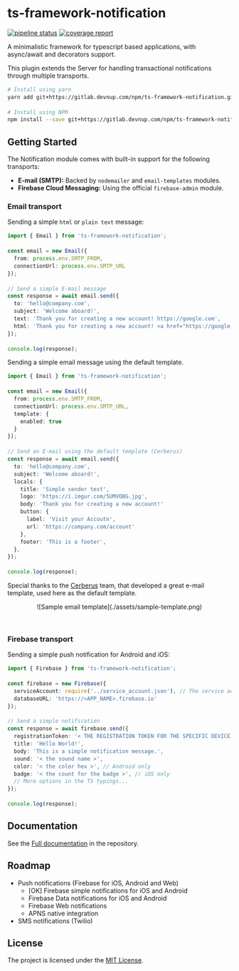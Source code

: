 ts-framework-notification
=========================

[![pipeline status](https://gitlab.devnup.com/npm/ts-framework-notification/badges/master/pipeline.svg)](https://gitlab.devnup.com/npm/ts-framework-notification/commits/master)
[![coverage report](https://gitlab.devnup.com/npm/ts-framework-notification/badges/master/coverage.svg)](https://gitlab.devnup.com/npm/ts-framework-notification/commits/master)

A minimalistic framework for typescript based applications, with async/await and decorators support.

This plugin extends the Server for handling transactional notifications through multiple transports. 


```bash
# Install using yarn
yarn add git+https://gitlab.devnup.com/npm/ts-framework-notification.git#master

# Install using NPM
npm install --save git+https://gitlab.devnup.com/npm/ts-framework-notification.git#master
```

## Getting Started

The Notification module comes with built-in support for the following transports:

- **E-mail (SMTP):** Backed by `nodemailer` and `email-templates` modules.
- **Firebase Cloud Messaging:** Using the official `firebase-admin` module.

### Email transport

Sending a simple `html` or `plain text` message:

```typescript
import { Email } from 'ts-framework-notification';

const email = new Email({
  from: process.env.SMTP_FROM,
  connectionUrl: process.env.SMTP_URL
});

// Send a simple E-mail message
const response = await email.send({
  to: 'hello@company.com',
  subject: 'Welcome aboard!',
  text: 'Thank you for creating a new account! https://google.com',
  html: 'Thank you for creating a new account! <a href="https://google.com>Click here to login</a>'
});

console.log(response);
```

Sending a simple email message using the default template. 

```typescript
import { Email } from 'ts-framework-notification';

const email = new Email({
  from: process.env.SMTP_FROM,
  connectionUrl: process.env.SMTP_URL,
  template: {
    enabled: true
  }
});

// Send an E-mail using the default template (Cerberus)
const response = await email.send({
  to: 'hello@company.com',
  subject: 'Welcome aboard!',
  locals: {
    title: 'Simple sender test',
    logo: 'https://i.imgur.com/5UMVOBG.jpg',
    body: 'Thank you for creating a new account!'
    button: {
      label: 'Visit your Accoutn',
      url: 'https://company.com/account'
    },
    footer: 'This is a footer',
  },
});

console.log(response);
```

Special thanks to the [Cerberus](http://tedgoas.github.io/Cerberus) team, that developed a great e-mail template, used here as the default template.

<center>![Sample email template](./assets/sample-template.png)</center>

<p><br /></p>

### Firebase transport

Sending a simple push notification for Android and iOS:

```typescript
import { Firebase } from 'ts-framework-notification';

const firebase = new Firebase({
  serviceAccount: require('../service_account.json'), // The service account from Firebase console
  databaseURL: 'https://<APP_NAME>.firebase.io'
});

// Send a simple notification
const response = await firebase.send({
  registrationToken: '< THE REGISTRATION TOKEN FOR THE SPECIFIC DEVICE OR ARRAY OF TOKENS >',
  title: 'Hello World!',
  body: 'This is a simple notification message.',
  sound: '< the sound name >',
  color: '< the color hex >', // Android only
  badge: '< the count for the badge >', // iOS only
  // More options in the TS typings...
});

console.log(response);
```

## Documentation

See the [Full documentation](./docs/index.md) in the repository.

## Roadmap

- Push notifications (Firebase for iOS, Android and Web)
  - [OK] Firebase simple notifications for iOS and Android
  - Firebase Data notifications for iOS and Android
  - Firebase Web notifications
  - APNS native integration
- SMS notifications (Twilio)

## License

The project is licensed under the [MIT License](./LICENSE.md).